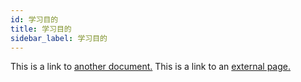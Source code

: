 ```yaml
---
id: 学习目的
title: 学习目的
sidebar_label: 学习目的
---
```


This is a link to [another document.](doc3.md) This is a link to an [external page.](http://www.example.com/)
